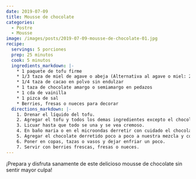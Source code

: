 ```yaml
---
date: 2019-07-09
title: Mousse de chocolate
categories:
  - Postre
  - Mousse
image: /images/posts/2019-07-09-mousse-de-chocolate-01.jpg
recipe:
  servings: 5 porciones
  prep: 25 minutos
  cook: 5 minutos
  ingredients_markdown: |-
    * 1 paquete de tofu firme
    * 1/3 taza de miel de agave o abeja (Alternativa al agave o miel: 2 cdtas de stevia)
    * 1/4 taza de cacao en polvo sin endulzar
    * 1 taza de chocolate amargo o semiamargo en pedazos
    * 1 cda de vainilla
    * 1 pizca de sal
    * Berries, fresas o nueces para decorar
  directions_markdown: |-
    1. Drenar el líquido del tofu.
    2. Agregar el tofu y todos los demas ingredientes excepto el chocolate amargo a un procesador o a una licuadora.
    3. Licuar hasta que todo se una y se vea cremoso.
    4. En baño maria o en el microondas derretir con cuidado el chocolate oscuro.
    5. Agregar el chocolate derretido poco a poco a nuestra mezcla y continuar licuando.
    6. Poner en copas, tazas o vasos y dejar enfriar un poco.
    7. Servir con berries frescas, fresas o nueces.
---
```

¡Prepara y disfruta sanamente de este delicioso mousse de chocolate sin sentir mayor culpa!
